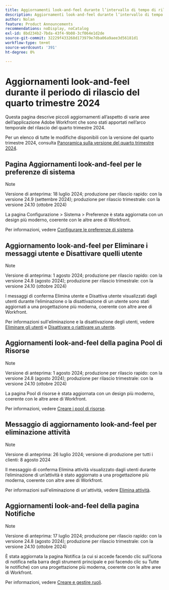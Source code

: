 ```yaml
---
title: Aggiornamenti look-and-feel durante l’intervallo di tempo di rilascio del quarto trimestre 2024
description: Aggiornamenti look-and-feel durante l’intervallo di tempo di rilascio del quarto trimestre 2024
author: Nolan
feature: Product Announcements
recommendations: noDisplay, noCatalog
exl-id: 8bd234b2-7bda-43f4-9b08-3cf064e1d2de
source-git-commit: 32229f433268d173979e7dba06a9aee3d56181d1
workflow-type: tm+mt
source-wordcount: '391'
ht-degree: 0%

---
```


# Aggiornamenti look-and-feel durante il periodo di rilascio del quarto trimestre 2024

Questa pagina descrive piccoli aggiornamenti all’aspetto di varie aree dell’applicazione Adobe Workfront che sono stati apportati nell’arco temporale del rilascio del quarto trimestre 2024.

Per un elenco di tutte le modifiche disponibili con la versione del quarto trimestre 2024, consulta [Panoramica sulla versione del quarto trimestre 2024](/help/quicksilver/product-announcements/product-releases/24-q4-release-activity/24-q4-release-overview.md).

## Pagina Aggiornamenti look-and-feel per le preferenze di sistema

>[!NOTE]
>
>Versione di anteprima: 18 luglio 2024; produzione per rilascio rapido: con la versione 24.9 (settembre 2024); produzione per rilascio trimestrale: con la versione 24.10 (ottobre 2024)

La pagina Configurazione > Sistema > Preferenze è stata aggiornata con un design più moderno, coerente con le altre aree di Workfront.

Per informazioni, vedere [Configurare le preferenze di sistema](/help/quicksilver/administration-and-setup/manage-workfront/security/configure-security-preferences.md).

## Aggiornamento look-and-feel per Eliminare i messaggi utente e Disattivare quelli utente

>[!NOTE]
>
>Versione di anteprima: 1 agosto 2024; produzione per rilascio rapido: con la versione 24.8 (agosto 2024); produzione per rilascio trimestrale: con la versione 24.10 (ottobre 2024)

I messaggi di conferma Elimina utente e Disattiva utente visualizzati dagli utenti durante l’eliminazione o la disattivazione di un utente sono stati aggiornati a una progettazione più moderna, coerente con altre aree di Workfront.

Per informazioni sull&#39;eliminazione e la disattivazione degli utenti, vedere [Eliminare gli utenti](/help/quicksilver/administration-and-setup/add-users/create-and-manage-users/delete-a-user.md) e [Disattivare o riattivare un utente](/help/quicksilver/administration-and-setup/add-users/create-and-manage-users/deactivate-a-user.md).

## Aggiornamenti look-and-feel della pagina Pool di Risorse

>[!NOTE]
>
>Versione di anteprima: 1 agosto 2024; produzione per rilascio rapido: con la versione 24.8 (agosto 2024); produzione per rilascio trimestrale: con la versione 24.10 (ottobre 2024)

La pagina Pool di risorse è stata aggiornata con un design più moderno, coerente con le altre aree di Workfront.

Per informazioni, vedere [Creare i pool di risorse](/help/quicksilver/resource-mgmt/resource-planning/resource-pools/create-resource-pools.md).

## Messaggio di aggiornamento look-and-feel per eliminazione attività

>[!NOTE]
>
>Versione di anteprima: 26 luglio 2024; versione di produzione per tutti i clienti: 8 agosto 2024

Il messaggio di conferma Elimina attività visualizzato dagli utenti durante l’eliminazione di un’attività è stato aggiornato a una progettazione più moderna, coerente con altre aree di Workfront.

Per informazioni sull&#39;eliminazione di un&#39;attività, vedere [Elimina attività](/help/quicksilver/manage-work/tasks/manage-tasks/delete-tasks.md).

## Aggiornamenti look-and-feel della pagina Notifiche

>[!NOTE]
>
>Versione di anteprima: 17 luglio 2024; produzione per rilascio rapido: con la versione 24.8 (agosto 2024); produzione per rilascio trimestrale: con la versione 24.10 (ottobre 2024)

È stata aggiornata la pagina Notifica (a cui si accede facendo clic sull’icona di notifica nella barra degli strumenti principale e poi facendo clic su Tutte le notifiche) con una progettazione più moderna, coerente con le altre aree di Workfront.

Per informazioni, vedere [Creare e gestire ruoli](/help/quicksilver/administration-and-setup/set-up-workfront/organizational-setup/create-manage-job-roles.md).
